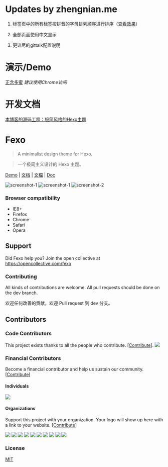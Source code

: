 # Updates by zhengnian.me
1. 标签页中的所有标签按拼音的字母排列顺序进行排序（[查看效果](https://zhengnian.me/tag/)）

2. 全部页面使用中文显示

3. 更详尽的gittalk配置说明

# 演示/Demo
[正念多蜜](https://zhengnian.me)
_建议使用Chrome访问_

# 开发文档
[本博客的源码工程：极简风格的Hexo主题](https://zhengnian.me/2015/12/25/source.projects.of.this.blog/)

# Fexo

> A minimalist design theme for Hexo.

> 一个极简主义设计的 Hexo 主题。

<a href="http://forsigner.com/" target="_blank">Demo</a>
|
<a href="http://forsigner.com/2016/03/10/fexo-doc-zh-cn/" target="_blank">文档</a>
|
<a href="http://forsigner.com/2016/03/10/fexo-doc-zh-tw/" target="_blank">文檔</a>
|
<a href="http://forsigner.com/2016/03/10/fexo-doc-en/" target="_blank">Doc</a>

![screenshot-1](http://forsigner.com/images/fexo/mobile.png?v=1)
![screenshot-1](http://forsigner.com/images/fexo/fexo-1.png?v=1)
![screenshot-2](http://forsigner.com/images/fexo/fexo-2.png?v1)

### Browser compatibility

- IE8+
- Firefox
- Chrome
- Safari
- Opera

## Support

Did Fexo help you? Join the open collective at https://opencollective.com/fexo

### Contributing

All kinds of contributions are welcome.
All pull requests should be done on the dev branch.

欢迎任何改善的贡献，欢迎 Pull request 到 dev 分支。

## Contributors

### Code Contributors

This project exists thanks to all the people who contribute. [[Contribute](CONTRIBUTING.md)].
<a href="https://github.com/forsigner/fexo/graphs/contributors"><img src="https://opencollective.com/fexo/contributors.svg?width=890&button=false" /></a>

### Financial Contributors

Become a financial contributor and help us sustain our community. [[Contribute](https://opencollective.com/fexo/contribute)]

#### Individuals

<a href="https://opencollective.com/fexo"><img src="https://opencollective.com/fexo/individuals.svg?width=890"></a>

#### Organizations

Support this project with your organization. Your logo will show up here with a link to your website. [[Contribute](https://opencollective.com/fexo/contribute)]

<a href="https://opencollective.com/fexo/organization/0/website"><img src="https://opencollective.com/fexo/organization/0/avatar.svg"></a>
<a href="https://opencollective.com/fexo/organization/1/website"><img src="https://opencollective.com/fexo/organization/1/avatar.svg"></a>
<a href="https://opencollective.com/fexo/organization/2/website"><img src="https://opencollective.com/fexo/organization/2/avatar.svg"></a>
<a href="https://opencollective.com/fexo/organization/3/website"><img src="https://opencollective.com/fexo/organization/3/avatar.svg"></a>
<a href="https://opencollective.com/fexo/organization/4/website"><img src="https://opencollective.com/fexo/organization/4/avatar.svg"></a>
<a href="https://opencollective.com/fexo/organization/5/website"><img src="https://opencollective.com/fexo/organization/5/avatar.svg"></a>
<a href="https://opencollective.com/fexo/organization/6/website"><img src="https://opencollective.com/fexo/organization/6/avatar.svg"></a>
<a href="https://opencollective.com/fexo/organization/7/website"><img src="https://opencollective.com/fexo/organization/7/avatar.svg"></a>
<a href="https://opencollective.com/fexo/organization/8/website"><img src="https://opencollective.com/fexo/organization/8/avatar.svg"></a>
<a href="https://opencollective.com/fexo/organization/9/website"><img src="https://opencollective.com/fexo/organization/9/avatar.svg"></a>

### License

[MIT](LICENSE)
